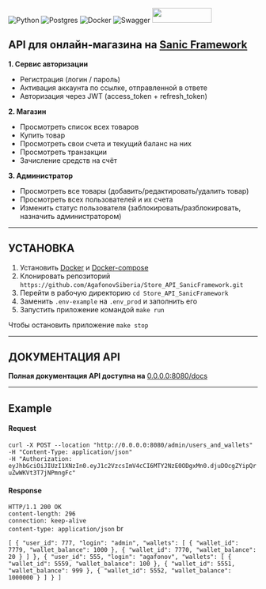 

![Python](https://img.shields.io/badge/python-3670A0?style=for-the-badge&logo=python&logoColor=ffdd54)
![Postgres](https://img.shields.io/badge/postgres-%23316192.svg?style=for-the-badge&logo=postgresql&logoColor=white)
![Docker](https://img.shields.io/badge/docker-%230db7ed.svg?style=for-the-badge&logo=docker&logoColor=white)
![Swagger](https://img.shields.io/badge/-Swagger-%23Clojure?style=for-the-badge&logo=swagger&logoColor=white)
<img src="https://raw.githubusercontent.com/sanic-org/sanic-assets/master/png/sanic-framework-logo-400x97.png" width="120" height="30">

## API для онлайн-магазина на <a href="https://sanic.dev/en/">Sanic Framework</a>
**1. Сервис авторизации**
* Регистрация (логин / пароль)
* Активация аккаунта по ссылке, отправленной в ответе
* Авторизация через JWT (access_token + refresh_token)

**2. Магазин**
* Просмотреть список всех товаров
* Купить товар
* Просмотреть свои счета и текущий баланс на них
* Просмотреть транзакции
* Зачисление средств на счёт

**3. Администратор**
* Просмотреть все товары (добавить/редактировать/удалить товар)
* Просмотреть всех пользователей и их счета
* Изменить статус пользователя (заблокировать/разблокировать, назначить администратором)
________________________________________________________________
## УСТАНОВКА
<ol>
    <li>Установить <a href="https://docs.docker.com/">Docker</a> и <a href="https://docs.docker.com/compose/">Docker-compose</a>
    <li>Клонировать репозиторий <code>https://github.com/AgafonovSiberia/Store_API_SanicFramework.git</code>
    <li>Перейти в рабочую директорию <code>cd Store_API_SanicFramework</code>
    <li>Заменить <code>.env-example</code> на <code>.env_prod</code> и заполнить его
    <li>Запустить приложение командой <code>make run</code>
  </ol>
Чтобы остановить приложение <code>make stop</code>

________________________________________________________________

## ДОКУМЕНТАЦИЯ API

**Полная документация API доступна на** <a href="http://0.0.0.0:8080/docs">0.0.0.0:8080/docs</a>
___________________________________________________________________
## Example
#### Request
` curl -X POST --location "http://0.0.0.0:8080/admin/users_and_wallets" `
<br>
`-H "Content-Type: application/json"`
<br>
`-H "Authorization: eyJhbGciOiJIUzI1XNzIn0.eyJ1c2VzcsImV4cCI6MTY2NzE0ODgxMn0.djuDOcgZYipQruZwWKVt3T7jNPmngFc" `

#### Response

`HTTP/1.1 200 OK`
<br>
`content-length: 296`
<br>
`connection: keep-alive`
<br>
`content-type: application/json`
br

`[
  {
    "user_id": 777,
    "login": "admin",
    "wallets": [
      {
        "wallet_id": 7779,
        "wallet_balance": 1000
      },
      {
        "wallet_id": 7770,
        "wallet_balance": 20
      }
    ]
  },
  {
    "user_id": 555,
    "login": "agafonov",
    "wallets": [
      {
        "wallet_id": 5559,
        "wallet_balance": 100
      },
      {
        "wallet_id": 5551,
        "wallet_balance": 999
      },
      {
        "wallet_id": 5552,
        "wallet_balance": 1000000
      }
    ]
  }
] `

